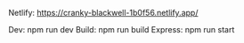 Netlify: https://cranky-blackwell-1b0f56.netlify.app/

Dev: npm run dev
Build: npm run build
Express: npm run start
